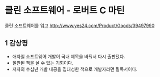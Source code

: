# 클린 소프트웨어 - 로버트 C 마틴


클린 소프트웨어를 읽고
http://www.yes24.com/Product/Goods/39497990

<!--more-->

## 1 감상평

- 애자일 소프트웨어 개발이 국내 제목을 바꿔서 다시 출판됐다. 
- 절판된 책을 살 수 있는 기회이다. 
- 저자의 수십년 개발 내공을 집대성한 책으로 개발자라면 필독서이다.
